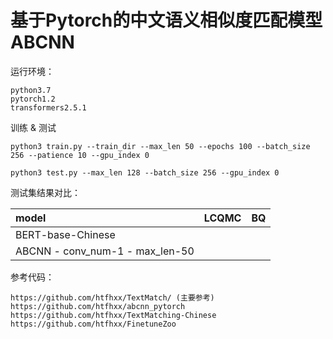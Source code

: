 # 基于Pytorch的中文语义相似度匹配模型ABCNN


运行环境：
```angular2html
python3.7
pytorch1.2
transformers2.5.1
```

训练 & 测试
```angular2html
python3 train.py --train_dir --max_len 50 --epochs 100 --batch_size 256 --patience 10 --gpu_index 0 

python3 test.py --max_len 128 --batch_size 256 --gpu_index 0 
```


测试集结果对比：  

| model | LCQMC | BQ |
| :-----| ----: | :----: |
| BERT-base-Chinese |  |  |
| ABCNN - conv_num-1 - max_len-50 |  |  |


参考代码：
```angular2html
https://github.com/htfhxx/TextMatch/ (主要参考)
https://github.com/htfhxx/abcnn_pytorch
https://github.com/htfhxx/TextMatching-Chinese
https://github.com/htfhxx/FinetuneZoo
```